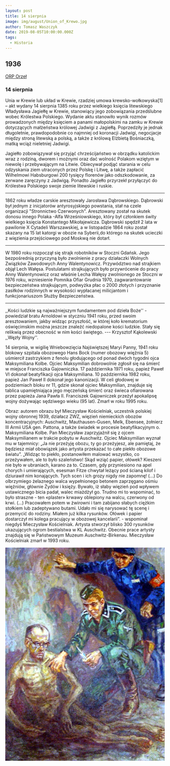 ```yaml
---
layout: post
title: 14 sierpnia
image: img/august/Union_of_Krewo.jpg
author: Tomasz Waszczyk
date: 2019-08-05T10:00:00.000Z
tags:
  - Historia
---
```


## 1936

<a href="https://en.wikipedia.org/wiki/ORP_Orze%C5%82_(1938)" target="_blank">ORP Orzeł</a>

### 14 sierpnia

Unia w Krewie lub układ w Krewie, rzadziej umowa krewsko-wołkowyska[1] – akt wydany 14 sierpnia 1385 roku przez wielkiego księcia litewskiego Władysława Jagiełłę w Krewie, stanowiący jego zobowiązania przedślubne wobec Królestwa Polskiego. Wydanie aktu stanowiło wynik rozmów prowadzonych między księciem a panami małopolskimi na zamku w Krewie dotyczących małżeństwa królowej Jadwigi z Jagiełłą. Poprzedziły je jednak długoletnie, prawdopodobnie co najmniej od koronacji Jadwigi, negocjacje między stroną litewską a polską, a także z królową Elżbietą Bośniaczką, matką wciąż nieletniej Jadwigi.

Jagiełło zobowiązywał się przyjąć chrześcijaństwo w obrządku katolickim wraz z rodziną, dworem i możnymi oraz dać wolność Polakom wziętym w niewolę i przebywającym na Litwie. Obiecywał podjąć starania w celu odzyskania ziem utraconych przez Polskę i Litwę, a także zapłacić Wilhelmowi Habsburgowi 200 tysięcy florenów jako odszkodowanie, za zerwane zaręczyny z Jadwigą. Ponadto Jagiełło przyrzekł przyłączyć do Królestwa Polskiego swoje ziemie litewskie i ruskie.

---

1862 roku władze carskie aresztowały Jarosława Dąbrowskiego.
Dąbrowski był jednym z inicjatorów antyrosyjskiego powstania, stał na czele organizacji "Stronnictwo Czerwonych". Aresztowany został na skutek donosu innego Polaka -Alfa Wrześniowskiego, który był członkiem świty wielkiego księcia Konstantego Mikołajewicza.
Dąbrowski spędził 2 lata w pawilonie X Cytadeli Warszawskiej, a w listopadzie 1864 roku został skazany na 15 lat katorgi w obozie na Syberii,do którego na skutek ucieczki z więzienia przejściowego pod Moskwą nie dotarł.

---

W 1980 roku rozpoczął się strajk robotników w Stoczni Gdańsk. Jego bezpośrednią przyczyną było zwolnienie z pracy działaczki Wolnych Związków Zawodowych Anny Walentynowicz. Przywództwo nad strajkiem objął Lech Wałęsa. Postulatami strajkujących było przywrócenie do pracy Anny Walentynowicz oraz właśnie Lecha Wałęsy zwolnionego ze Stoczni w 1976 roku, wzniesienie Pomnika Ofiar Grudnia 1970, zagwarantowanie bezpieczeństwa strajkującym, podwyżka płac o 2000 złotych i przyznanie zasiłków rodzinnych w wysokości wypłacanej milicjantom i funkcjonariuszom Służby Bezpieczeństwa.

---

,,Kości ludzkie są najważniejszym fundamentem pod dzieła Boże'' - powiedział bratu Arnoldowi w styczniu 1941 roku, przed swoim aresztowaniem, jakby widząc przyszłość, w której koło krematorium oświęcimskim można jeszcze znaleźć niedopalone kości ludzkie. Stały się relikwią przez obecność w nim kości świętego. --- Krzysztof Kąkolewski ,,Węzły Wojny''.

14 sierpnia, w wigilię Wniebowzięcia Najświętszej Maryi Panny, 1941 roku blokowy szpitala obozowego Hans Bock (numer obozowy więźnia 5) uśmiercił zastrzykiem z fenolu głodującego od ponad dwóch tygodni ojca Maksymiliana Kolbe. Ojciec Maksymilian dobrowolnie zgłosił się na śmierć w miejsce Franciszka Gajowniczka. 17 października 1971 roku, papież Paweł VI dokonał beatyfikacji ojca Maksymiliana. 10 października 1982 roku, papież Jan Paweł II dokonał jego kanonizacji. W celi głodowej w podziemiach bloku nr 11, gdzie skonał ojciec Maksymilian, znajduje się tablica upamiętniająca jego męczeńską śmierć oraz świeca ofiarowana przez papieża Jana Pawła II. Franciszek Gajowniczek przeżył apokalipsę wojny dożywając sędziwego wieku (95 lat). Zmarł w roku 1995 roku.

Obraz: autorem obrazu był Mieczysław Kościelniak, uczestnik polskiej wojny obronnej 1939, działacz ZWZ, więzień niemieckich obozów koncentracyjnych: Auschwitz, Mauthausen-Gusen, Melk, Ebensee, żołnierz III Armii USA gen. Pattona, a także świadek w procesie beatyfikacyjnym o. Maksymiliana Kolbe.
Pan Mieczysław zaprzyjaźnił się z ojcem Maksymilianem w trakcie pobytu w Auschwitz. Ojciec Maksymilian wyznał mu w tajemnicy: „Ja nie przeżyję obozu, ty go przeżyjesz, ale pamiętaj, że będziesz miał obowiązek jako artysta przekazać to całe piekło obozowe światu”. „Widząc to piekło, postanowiłem malować wszystko, co przeżywałem, ale to było szaleństwo! Skąd wziąć papier, ołówek? Kieszeni nie było w ubraniach, karano za to. Czasem, gdy przyniesiono na apel chorych i umierających, esesman Fitze chwytał leżący pod ścianą kilof i dziurawił nim konających. Tych scen i ich grozy nigdy nie zapomnę! (...) Do olbrzymiego żelaznego walca wypełnionego betonem zaprzęgano ośmiu więźniów, głównie Żydów i księży. Bywało, iż słaby więzień pod wpływem ustawicznego bicia padał, walec miażdżył go. Trudno mi to wspominać, to było straszne - ten «plaster» krwawy oblepiony na walcu, czerwony od krwi. (...) Pracowałem potem w żwirowni i tam zabijano słabych ciężkim stołkiem lub zadeptywano butami. Udało mi się narysować tę scenę i przemycić do rodziny. Miałem już kilka rysunków. Ołówek i papier dostarczył mi kolega pracujący w obozowej kancelarii”. - wspominał niegdyś Mieczysław Kościelniak. Artysta stworzył blisko 300 rysunków ukazujących ogrom bestialstwa w KL Auschwitz. Obecnie prace artysty znajdują się w Państwowym Muzeum Auschwitz-Birkenau. Mieczysław Kościelniak zmarł w 1993 roku.

![Maksimilian Kolbe](./img/august/kolbe.jpg)
